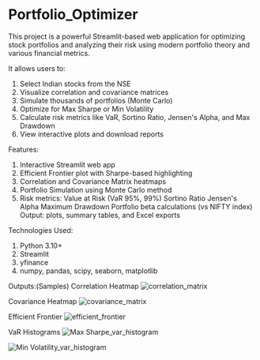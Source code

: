 # Portfolio_Optimizer
This project is a powerful Streamlit-based web application for optimizing stock portfolios and analyzing their risk using modern portfolio theory and various financial metrics.

It allows users to:
1. Select Indian stocks from the NSE
2. Visualize correlation and covariance matrices
3. Simulate thousands of portfolios (Monte Carlo)
4. Optimize for Max Sharpe or Min Volatility
5. Calculate risk metrics like VaR, Sortino Ratio, Jensen's Alpha, and Max Drawdown
6. View interactive plots and download reports

Features:
1. Interactive Streamlit web app
2. Efficient Frontier plot with Sharpe-based highlighting
3. Correlation and Covariance Matrix heatmaps
4. Portfolio Simulation using Monte Carlo method
5. Risk metrics:
  Value at Risk (VaR 95%, 99%)
  Sortino Ratio
  Jensen's Alpha
  Maximum Drawdown
  Portfolio beta calculations (vs NIFTY index)
  Output: plots, summary tables, and Excel exports

Technologies Used:
1. Python 3.10+
2. Streamlit
3. yfinance
4. numpy, pandas, scipy, seaborn, matplotlib

Outputs:(Samples)
Correlation Heatmap
   ![correlation_matrix](https://github.com/user-attachments/assets/9721da8b-01dc-4612-b1f0-118cfb5dc874)

Covariance Heatmap
   ![covariance_matrix](https://github.com/user-attachments/assets/d26bb232-f0b1-4b69-8389-f535ed94bad4)

Efficient Frontier
![efficient_frontier](https://github.com/user-attachments/assets/9f193871-952d-4543-983d-9ae7feff1820)

VaR Histograms
![Max Sharpe_var_histogram](https://github.com/user-attachments/assets/fbaf0430-b4bd-4594-8858-a36599d0ce87)

![Min Volatility_var_histogram](https://github.com/user-attachments/assets/5bd03486-a8e0-489c-9b40-b874081e99d1)


